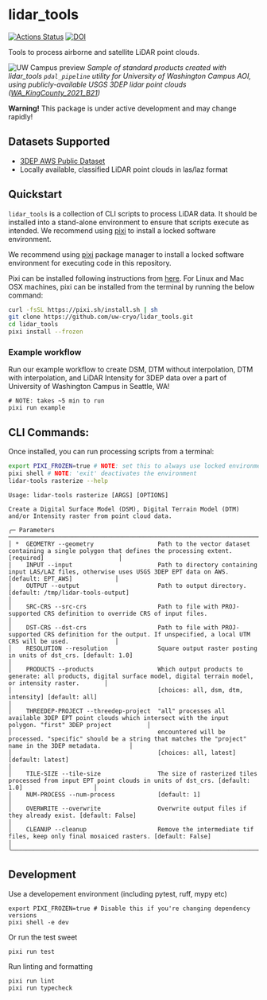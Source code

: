 # lidar_tools

[![Actions Status][actions-badge]][actions-link]
[![DOI][zenodo-badge]][zenodo-link]


[actions-badge]:            https://github.com/uw-cryo/lidar_tools/workflows/Tests/badge.svg
[actions-link]:             https://github.com/uw-cryo/lidar_tools/actions
[zenodo-badge]:             https://zenodo.org/badge/916689740.svg
[zenodo-link]:              https://doi.org/10.5281/zenodo.15970111

Tools to process airborne and satellite LiDAR point clouds.

![UW Campus preview](https://github.com/user-attachments/assets/08798588-17d3-4e4b-b2c4-ee70a1ec0a7b)
*Sample of standard products created with lidar_tools `pdal_pipeline` utility for University of Washington Campus AOI, using publicly-available USGS 3DEP lidar point clouds ([WA_KingCounty_2021_B21](https://prd-tnm.s3.amazonaws.com/StagedProducts/Elevation/metadata/WA_KingCounty_2021_B21/WA_KingCo_1_2021/reports/WA_KingCounty_2021_B21_Lidar_Delivery_1_Technical_Data_Report.pdf))*

**Warning!** This package is under active development and may change rapidly!

## Datasets Supported
* [3DEP AWS Public Dataset](https://registry.opendata.aws/usgs-lidar/)
* Locally available, classified LiDAR point clouds in las/laz format


## Quickstart

`lidar_tools` is a collection of CLI scripts to process LiDAR data. It should be installed into a stand-alone environment to ensure that scripts execute as intended. We recommend using [pixi](https://pixi.sh/latest/) to install a locked software environment.

We recommend using [pixi](https://pixi.sh/latest/) package manager to install a locked software environment for executing code in this repository.

Pixi can be installed following instructions from [here](https://pixi.sh/latest/#installation). For Linux and Mac OSX machines, pixi can be installed from the terminal by running the below command:

```bash
curl -fsSL https://pixi.sh/install.sh | sh
git clone https://github.com/uw-cryo/lidar_tools.git
cd lidar_tools
pixi install --frozen
```

### Example workflow
Run our example workflow to create DSM, DTM without interpolation, DTM with interpolation, and LiDAR Intensity for 3DEP data over a part of University of Washington Campus in Seattle, WA!
```
# NOTE: takes ~5 min to run
pixi run example
```

## CLI Commands:

Once installed, you can run processing scripts from a terminal:

```bash
export PIXI_FROZEN=true # NOTE: set this to always use locked environment
pixi shell # NOTE: 'exit' deactivates the environment
lidar-tools rasterize --help
```

```console
Usage: lidar-tools rasterize [ARGS] [OPTIONS]

Create a Digital Surface Model (DSM), Digital Terrain Model (DTM) and/or Intensity raster from point cloud data.

╭─ Parameters ──────────────────────────────────────────────────────────────────────────────────────────────────────────────────────────────────────────────────────╮
│ *  GEOMETRY --geometry                  Path to the vector dataset containing a single polygon that defines the processing extent. [required]                     │
│    INPUT --input                        Path to directory containing input LAS/LAZ files, otherwise uses USGS 3DEP EPT data on AWS. [default: EPT_AWS]            │
│    OUTPUT --output                      Path to output directory. [default: /tmp/lidar-tools-output]                                                              │
│    SRC-CRS --src-crs                    Path to file with PROJ-supported CRS definition to override CRS of input files.                                           │
│    DST-CRS --dst-crs                    Path to file with PROJ-supported CRS definition for the output. If unspecified, a local UTM CRS will be used.             │
│    RESOLUTION --resolution              Square output raster posting in units of dst_crs. [default: 1.0]                                                          │
│    PRODUCTS --products                  Which output products to generate: all products, digital surface model, digital terrain model, or intensity raster.       │
│                                         [choices: all, dsm, dtm, intensity] [default: all]                                                                        │
│    THREEDEP-PROJECT --threedep-project  "all" processes all available 3DEP EPT point clouds which intersect with the input polygon. "first" 3DEP project          │
│                                         encountered will be processed. "specific" should be a string that matches the "project" name in the 3DEP metadata.        │
│                                         [choices: all, latest] [default: latest]                                                                                  │
│    TILE-SIZE --tile-size                The size of rasterized tiles processed from input EPT point clouds in units of dst_crs. [default: 1.0]                    │
│    NUM-PROCESS --num-process            [default: 1]                                                                                                              │
│    OVERWRITE --overwrite                Overwrite output files if they already exist. [default: False]                                                            │
│    CLEANUP --cleanup                    Remove the intermediate tif files, keep only final mosaiced rasters. [default: False]                                     │
╰───────────────────────────────────────────────────────────────────────────────────────────────────────────────────────────────────────────────────────────────────╯
```

## Development

Use a developement environment (including pytest, ruff, mypy etc)
```
export PIXI_FROZEN=true # Disable this if you're changing dependency versions
pixi shell -e dev
```

Or run the test sweet
```
pixi run test
```

Run linting and formatting
```
pixi run lint
pixi run typecheck
```
